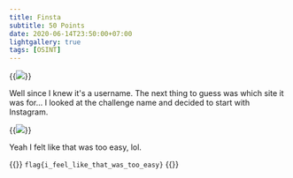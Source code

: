 ```yaml
---
title: Finsta
subtitle: 50 Points
date: 2020-06-14T23:50:00+07:00
lightgallery: true
tags: [OSINT]
---
```


{{<image src="images/brief.png" caption="Brief">}}

Well since I knew it's a username. The next thing to guess was which site it was for... I looked at the challenge name and decided to start with Instagram.

{{<image src="images/instagram.png" caption="NahamConTron on Instagram">}}

Yeah I felt like that was too easy, lol.

{{<admonition success Flag>}}
`flag{i_feel_like_that_was_too_easy}`
{{</admonition>}}
